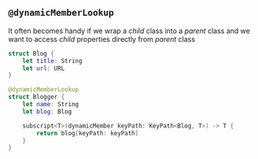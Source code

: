 ## `@dynamicMemberLookup`
It often becomes handy if we wrap a *child* class into a *parent* class and we want to access *child* properties directly from *parent* class
``` Swift
struct Blog {
    let title: String
    let url: URL
}

@dynamicMemberLookup
struct Blogger {
    let name: String
    let blog: Blog

    subscript<T>(dynamicMember keyPath: KeyPath<Blog, T>) -> T {
        return blog[keyPath: keyPath]
    }
}
```